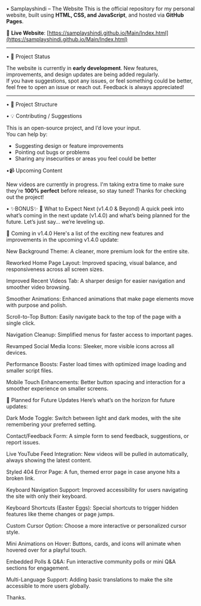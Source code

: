 • Samplayshindi – The Website
This is the official repository for my personal website, built using **HTML, CSS, and JavaScript**, and hosted via **GitHub Pages**.

🔗 **Live Website**: [https://samplayshindi.github.io/Main/Index.html](https://samplayshindi.github.io/Main/Index.html)

---

• 🚧 Project Status

The website is currently in **early development**. New features, improvements, and design updates are being added regularly.  
If you have suggestions, spot any issues, or feel something could be better, feel free to open an issue or reach out. Feedback is always appreciated!

---

• 📂 Project Structure

• 💡 Contributing / Suggestions

This is an open-source project, and I’d love your input.  
You can help by:

- Suggesting design or feature improvements  
- Pointing out bugs or problems  
- Sharing any insecurities or areas you feel could be better

•📹 Upcoming Content

New videos are currently in progress. I'm taking extra time to make sure they’re **100% perfect** before release, so stay tuned!
Thanks for checking out the project!


• ✨BONUS✨
🔮 What to Expect Next (v1.4.0 & Beyond)
A quick peek into what’s coming in the next update (v1.4.0) and what’s being planned for the future. Let’s just say... we’re leveling up.

🚀 Coming in v1.4.0
Here's a list of the exciting new features and improvements in the upcoming v1.4.0 update:

New Background Theme: A cleaner, more premium look for the entire site.

Reworked Home Page Layout: Improved spacing, visual balance, and responsiveness across all screen sizes.

Improved Recent Videos Tab: A sharper design for easier navigation and smoother video browsing.

Smoother Animations: Enhanced animations that make page elements move with purpose and polish.

Scroll-to-Top Button: Easily navigate back to the top of the page with a single click.

Navigation Cleanup: Simplified menus for faster access to important pages.

Revamped Social Media Icons: Sleeker, more visible icons across all devices.

Performance Boosts: Faster load times with optimized image loading and smaller script files.

Mobile Touch Enhancements: Better button spacing and interaction for a smoother experience on smaller screens.

🧪 Planned for Future Updates
Here’s what’s on the horizon for future updates:

Dark Mode Toggle: Switch between light and dark modes, with the site remembering your preferred setting.

Contact/Feedback Form: A simple form to send feedback, suggestions, or report issues.

Live YouTube Feed Integration: New videos will be pulled in automatically, always showing the latest content.

Styled 404 Error Page: A fun, themed error page in case anyone hits a broken link.

Keyboard Navigation Support: Improved accessibility for users navigating the site with only their keyboard.

Keyboard Shortcuts (Easter Eggs): Special shortcuts to trigger hidden features like theme changes or page jumps.

Custom Cursor Option: Choose a more interactive or personalized cursor style.

Mini Animations on Hover: Buttons, cards, and icons will animate when hovered over for a playful touch.

Embedded Polls & Q&A: Fun interactive community polls or mini Q&A sections for engagement.

Multi-Language Support: Adding basic translations to make the site accessible to more users globally.


Thanks.
